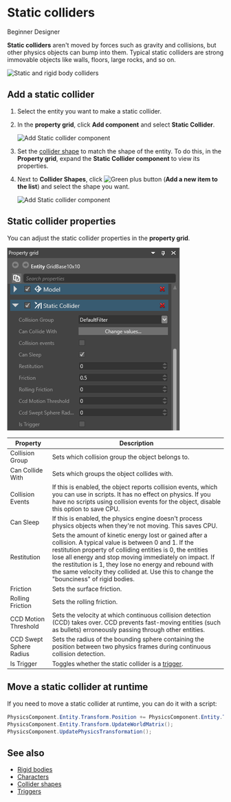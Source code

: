 # Static colliders

<span class="label label-doc-level">Beginner</span>
<span class="label label-doc-audience">Designer</span>

**Static colliders** aren't moved by forces such as gravity and collisions, but other physics objects can bump into them. Typical static colliders are strong immovable objects like walls, floors, large rocks, and so on.

![Static and rigid body colliders](media/rigid-bodies-static-and-rigid-body-colliders.png)

## Add a static collider
   
1. Select the entity you want to make a static collider.

2. In the **property grid**, click **Add component** and select **Static Collider**.

    ![Add Static collider component](media/physics-tutorials-create-a-bouncing-ball-add-collider-component.png)

3. Set the [collider shape](collider-shapes.md) to match the shape of the entity. To do this, in the **Property grid**, expand the **Static Collider component** to view its properties.

4. Next to **Collider Shapes**, click ![Green plus button](~/manual/game-studio/media/green-plus-icon.png) (**Add a new item to the list**) and select the shape you want.

    ![Add Static collider component](media/physics-tutorials-create-a-bouncing-ball-collider-shape.png)

## Static collider properties

You can adjust the static collider properties in the **property grid**.

![Static collider properties](media/static-collider-properties.png)

Property              |   Description
----------------------|-----------------------
Collision Group       | Sets which collision group the object belongs to.
Can Collide With      | Sets which groups the object collides with.
Collision Events      | If this is enabled, the object reports collision events, which you can use in scripts. It has no effect on physics. If you have no scripts using collision events for the object, disable this option to save CPU.
Can Sleep             | If this is enabled, the physics engine doesn't process physics objects when they're not moving. This saves CPU.
Restitution           | Sets the amount of kinetic energy lost or gained after a collision. A typical value is between 0 and 1. If the restitution property of colliding entities is 0, the entities lose all energy and stop moving immediately on impact. If the restitution is 1, they lose no energy and rebound with the same velocity they collided at. Use this to change the "bounciness" of rigid bodies.
Friction              | Sets the surface friction.
Rolling Friction      | Sets the rolling friction.
CCD Motion Threshold  | Sets the velocity at which continuous collision detection (CCD) takes over. CCD prevents fast-moving entities (such as bullets) erroneously passing through other entities.
CCD Swept Sphere Radius | Sets the radius of the bounding sphere containing the position between two physics frames during continuous collision detection.
Is Trigger            | Toggles whether the static collider is a [trigger](triggers.md).

## Move a static collider at runtime

If you need to move a static collider at runtime, you can do it with a script:

```cs
PhysicsComponent.Entity.Transform.Position += PhysicsComponent.Entity.Transform.Position + Vector3.UnitX;
PhysicsComponent.Entity.Transform.UpdateWorldMatrix();
PhysicsComponent.UpdatePhysicsTransformation();
```

## See also

* [Rigid bodies](rigid-bodies.md)
* [Characters](characters.md)
* [Collider shapes](collider-shapes.md)
* [Triggers](triggers.md)